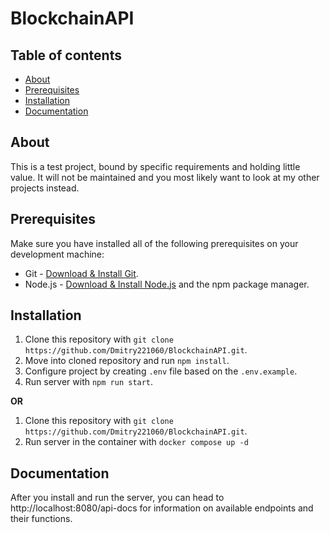 # BlockchainAPI

## Table of contents
- [About](#about)
- [Prerequisites](#prerequisites)
- [Installation](#installation)
- [Documentation](#documentation)

## About
This is a test project, bound by specific requirements and holding little value. It will not be maintained and you most likely want to look at my other projects instead.

## Prerequisites
Make sure you have installed all of the following prerequisites on your development machine:
* Git - [Download & Install Git](https://git-scm.com/downloads).
* Node.js - [Download & Install Node.js](https://nodejs.org/en/download/) and the npm package manager.

## Installation
1. Clone this repository with `git clone https://github.com/Dmitry221060/BlockchainAPI.git`.
2. Move into cloned repository and run `npm install`.
3. Configure project by creating `.env` file based on the `.env.example`.
4. Run server with `npm run start`.

**OR**

1. Clone this repository with `git clone https://github.com/Dmitry221060/BlockchainAPI.git`.
2. Run server in the container with `docker compose up -d`

## Documentation
After you install and run the server, you can head to http://localhost:8080/api-docs for information on available endpoints and their functions.
